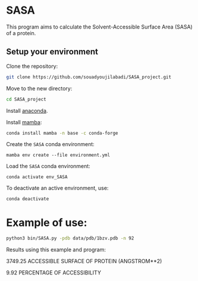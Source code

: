 # SASA 
This program aims to calculate the Solvent-Accessible Surface Area (SASA) of a protein.

## Setup your environment 

Clone the repository: 

```bash
git clone https://github.com/souadyoujilabadi/SASA_project.git
```

Move to the new directory:

```bash
cd SASA_project
```

Install [anaconda](https://www.anaconda.com/products/distribution).

Install [mamba](https://github.com/mamba-org/mamba):

```bash
conda install mamba -n base -c conda-forge
```

Create the `SASA` conda environment: 

```
mamba env create --file environment.yml
```

Load the `SASA` conda environment:

```
conda activate env_SASA
```

To deactivate an active environment, use:

```
conda deactivate 
```

# Example of use: 

```bash
python3 bin/SASA.py -pdb data/pdb/1bzv.pdb -n 92
```

Results using this example and program: 

3749.25 ACCESSIBLE SURFACE OF PROTEIN (ANGSTROM**2)

9.92 PERCENTAGE OF ACCESSIBILITY